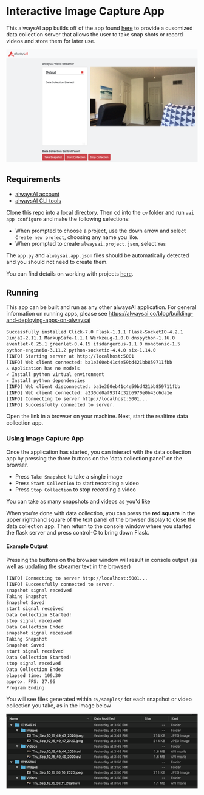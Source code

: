 # Interactive Image Capture App
This alwaysAI app builds off of the app found [here](https://github.com/alwaysai/video-streamer) to provide a cusomized data collection server that allows the user to take snap shots or record videos and store them for later use.

![image](./static/browser_output.png)

## Requirements
- [alwaysAI account](https://alwaysai.co/auth?register=true)
- [alwaysAI CLI tools](https://dashboard.alwaysai.co/docs/getting_started/development_computer_setup.html)

Clone this repo into a local directory. Then cd into the `cv` folder and run `aai app configure` and make the following selections:
- When prompted to choose a project, use the down arrow and select `Create new project`, choosing any name you like.
- When prompted to create `alwaysai.project.json`, select `Yes`

The `app.py` and `alwaysai.app.json` files should be automatically detected and you should not need to create them.

You can find details on working with projects [here](https://alwaysai.co/docs/getting_started/working_with_projects.html).

## Running
This app can be built and run as any other alwaysAI application. For general information on running apps, please see https://alwaysai.co/blog/building-and-deploying-apps-on-alwaysai 


```
Successfully installed Click-7.0 Flask-1.1.1 Flask-SocketIO-4.2.1 Jinja2-2.11.1 MarkupSafe-1.1.1 Werkzeug-1.0.0 dnspython-1.16.0 eventlet-0.25.1 greenlet-0.4.15 itsdangerous-1.1.0 monotonic-1.5 python-engineio-3.11.2 python-socketio-4.4.0 six-1.14.0
[INFO] Starting server at http://localhost:5001
[INFO] Web client connected: ba1e360eb41c4e59bd421bb859711fbb
⚠ Application has no models
✔ Install python virtual environment
✔ Install python dependencies
[INFO] Web client disconnected: ba1e360eb41c4e59bd421bb859711fbb
[INFO] Web client connected: a230dd0af93f4c32b6970e0b43c6da1e
[INFO] Connecting to server http://localhost:5001...
[INFO] Successfully connected to server.
```

Open the link in a browser on your machine. Next, start the realtime data collection app.

### Using Image Capture App

Once the application has started, you can interact with the data collection app by pressing the three buttons on the 'data collection panel' on the browser.
- Press `Take Snapshot` to take a single image
- Press `Start Collection` to start recording a video
- Press `Stop Collection` to stop recording a video

You can take as many snapshots and videos as you'd like

When you're done with data collection, you can press the **red square** in the upper righthand square of the text panel of the browser display to close the data collection app. Then return to the console window where you started the flask server and press control-C to bring down Flask.

#### Example Output

Pressing the buttons on the browser window will result in console output (as well as updating the streamer text in the browser)

```
[INFO] Connecting to server http://localhost:5001...
[INFO] Successfully connected to server.
snapshot signal received
Taking Snapshot
Snapshot Saved
start signal received
Data Collection Started!
stop signal received
Data Collection Ended
snapshot signal received
Taking Snapshot
Snapshot Saved
start signal received
Data Collection Started!
stop signal received
Data Collection Ended
elapsed time: 109.30
approx. FPS: 27.96
Program Ending
```
You will see files generated within `cv/samples/` for each snapshot or video collection you take, as in the image below

![image](./static/folder_output.png)
